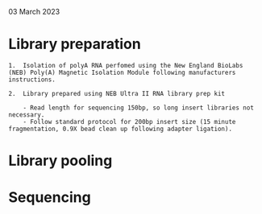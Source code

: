 03 March 2023

# Library preparation
    1.  Isolation of polyA RNA perfomed using the New England BioLabs (NEB) Poly(A) Magnetic Isolation Module following manufacturers instructions.

    2.  Library prepared using NEB Ultra II RNA library prep kit

        - Read length for sequencing 150bp, so long insert libraries not necessary.  
        - Follow standard protocol for 200bp insert size (15 minute fragmentation, 0.9X bead clean up following adapter ligation).

 # Library pooling

 
 # Sequencing
